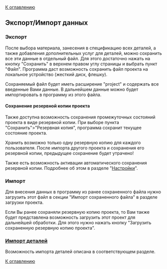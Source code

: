 [К оглавлению](/service/doc/?cid=stol)
## Экспорт/Импорт данных

### Экспорт

После выбора материала, занесения в спецификацию всех деталей, а также добавления дополнительных услуг для деталей, можно сохранить все эти данные в отдельный файл.
Для этого достаточно нажать на кнопку "Сохранить" в верхнем правом углу страницы и выбрать пункт "Файл".
Программа даст возможность сохранить файл проекта на локальное устройство (жесткий диск, флешку).

Сохраняемый файл будет иметь расширение "project" и содержать все введенные Вами данные. В дальнейшем данные можно будет импортировать в программу из этого файла.

<a name="project-saving"/>

#### Сохранение резервной копии проекта

Также доступна возможность сохранения промежуточных состояний проекта в виде резервной копии.
При выборе пункта "Сохранить">"Резервная копия", программа сохранит текущее состояние проекта.

Хранить возможно только одну резервную копию для каждого пользователя. После импорта другого проекта и сохранения его резервной копии, предыдущее сохранение будет утрачено!

Также есть возможность активации автоматического сохранения резервной копии. Подробнее об этом в разделе "[Настройки](/service/doc/?cid=stol&s=settings)".

### Импорт

Для внесения данных в программу из ранее сохраненного файла нужно загрузить этот файл в секции "Импорт сохраненного файла" в разделе загрузки проекта.

Если Вы ранее сохраняли резервную копию проекта, то Вам также будет представлена возможность загрузить этот проект для дальнейшей обработки.
Для этого нужно нажать кнопку "Загрузить сохраненную резервную копию проекта".


### [Импорт деталей](/service/doc/?cid=stol&s=details-import)

Возможность импорта деталей описана в соответствующем разделе.

[К оглавлению](/service/doc/?cid=stol)
